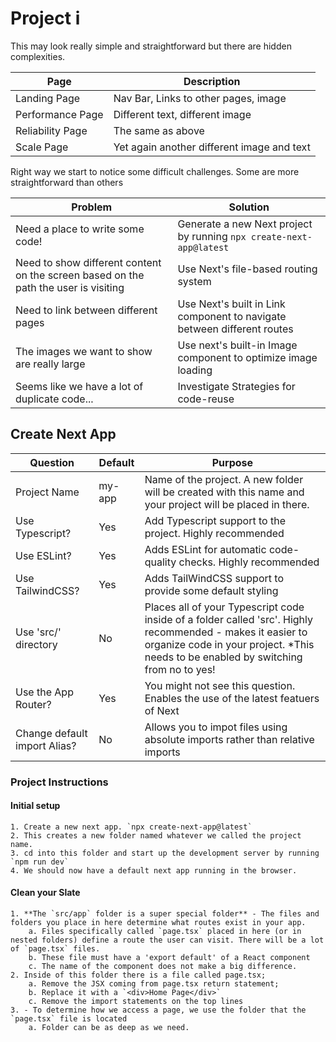 # Project i

This may look really simple and straightforward but there are hidden complexities.

| Page             | Description                                |
| ---------------- | ------------------------------------------ |
| Landing Page     | Nav Bar, Links to other pages, image       |
| Performance Page | Different text, different image            |
| Reliability Page | The same as above                          |
| Scale Page       | Yet again another different image and text |

Right way we start to notice some difficult challenges. Some are more straightforward than others

| Problem                                                                             | Solution                                                                |
| ----------------------------------------------------------------------------------- | ----------------------------------------------------------------------- |
| Need a place to write some code!                                                    | Generate a new Next project by running `npx create-next-app@latest`     |
| Need to show different content on the screen based on the path the user is visiting | Use Next's file-based routing system                                    |
| Need to link between different pages                                                | Use Next's built in Link component to navigate between different routes |
| The images we want to show are really large                                         | Use next's built-in Image component to optimize image loading           |
| Seems like we have a lot of duplicate code...                                       | Investigate Strategies for code-reuse                                   |

## Create Next App

| Question                     | Default | Purpose                                                                                                                                                                                            |
| ---------------------------- | ------- | -------------------------------------------------------------------------------------------------------------------------------------------------------------------------------------------------- |
| Project Name                 | my-app  | Name of the project. A new folder will be created with this name and your project will be placed in there.                                                                                         |
| Use Typescript?              | Yes     | Add Typescript support to the project. Highly recommended                                                                                                                                          |
| Use ESLint?                  | Yes     | Adds ESLint for automatic code-quality checks. Highly recommended                                                                                                                                  |
| Use TailwindCSS?             | Yes     | Adds TailWindCSS support to provide some default styling                                                                                                                                           |
| Use 'src/' directory         | No      | Places all of your Typescript code inside of a folder called 'src'. Highly recommended - makes it easier to organize code in your project. \*This needs to be enabled by switching from no to yes! |
| Use the App Router?          | Yes     | You might not see this question. Enables the use of the latest featuers of Next                                                                                                                    |
| Change default import Alias? | No      | Allows you to impot files using absolute imports rather than relative imports                                                                                                                      |

### Project Instructions
#### Initial setup
    1. Create a new next app. `npx create-next-app@latest`
    2. This creates a new folder named whatever we called the project name.
    3. cd into this folder and start up the development server by running `npm run dev`
    4. We should now have a default next app running in the browser.
#### Clean your Slate
    1. **The `src/app` folder is a super special folder** - The files and folders you place in here determine what routes exist in your app.
        a. Files specifically called `page.tsx` placed in here (or in nested folders) define a route the user can visit. There will be a lot of `page.tsx` files.
        b. These file must have a 'export default' of a React component
        c. The name of the component does not make a big difference.
    2. Inside of this folder there is a file called page.tsx;
        a. Remove the JSX coming from page.tsx return statement;
        b. Replace it with a `<div>Home Page</div>`
        c. Remove the import statements on the top lines
    3. - To determine how we access a page, we use the folder that the `page.tsx` file is located
        a. Folder can be as deep as we need. 



